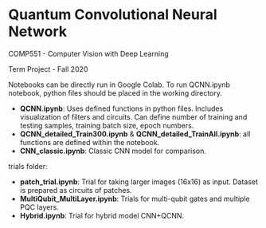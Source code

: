 # Quantum Convolutional Neural Network

COMP551 - Computer Vision with Deep Learning

Term Project - Fall 2020 

Notebooks can be directly run in Google Colab. To run QCNN.ipynb notebook, python files should be placed in the working directory. 

- **QCNN.ipynb**: Uses defined functions in python files. Includes visualization of filters and circuits. Can define number of training and testing samples, training batch size, epoch numbers. 
- **QCNN_detailed_Train300.ipynb** & **QCNN_detailed_TrainAll.ipynb**: all functions are defined within the notebook. 
- **CNN_classic.ipynb**: Classic CNN model for comparison. 

trials folder:
- **patch_trial.ipynb**: Trial for taking larger images (16x16) as input. Dataset is prepared as circuits of patches. 
- **MultiQubit_MultiLayer.ipynb**: Trials for multi-qubit gates and multiple PQC layers. 
- **Hybrid.ipynb**: Trial for hybrid model CNN+QCNN. 

